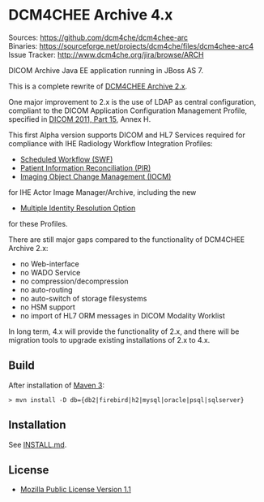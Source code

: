 DCM4CHEE Archive 4.x
====================
Sources: https://github.com/dcm4che/dcm4chee-arc  
Binaries: https://sourceforge.net/projects/dcm4che/files/dcm4chee-arc4  
Issue Tracker: http://www.dcm4che.org/jira/browse/ARCH  

DICOM Archive Java EE application running in JBoss AS 7.

This is a complete rewrite of [DCM4CHEE Archive 2.x](http://www.dcm4che.org/confluence/display/ee2/Home).

One major improvement to 2.x is the use of LDAP as central configuration,
compliant to the DICOM Application Configuration Management Profile,
specified in [DICOM 2011, Part 15][1], Annex H.

[1]: ftp://medical.nema.org/medical/dicom/2011/11_15pu.pdf

This first Alpha version supports DICOM and HL7 Services required for
compliance with IHE Radiology Workflow Integration Profiles:

- [Scheduled Workflow (SWF)][2]
- [Patient Information Reconciliation (PIR)][3]
- [Imaging Object Change Management (IOCM)][4]

for IHE Actor Image Manager/Archive, including the new 

- [Multiple Identity Resolution Option][5]

for these Profiles.

[2]: http://wiki.ihe.net/index.php?title=Scheduled_Workflow
[3]: http://wiki.ihe.net/index.php?title=Patient_Information_Reconciliation
[4]: http://www.ihe.net/Technical_Framework/upload/IHE_RAD_Suppl_IOCM_Rev1-1_TI_2011-05-17.pdf
[5]: http://www.ihe.net/Technical_Framework/upload/IHE_RAD_Suppl_MIMA.pdf

There are still major gaps compared to the functionality of DCM4CHEE Archive 2.x:

- no Web-interface
- no WADO Service
- no compression/decompression
- no auto-routing
- no auto-switch of storage filesystems
- no HSM support
- no import of HL7 ORM messages in DICOM Modality Worklist

In long term, 4.x will provide the functionality of 2.x, and there will
be migration tools to upgrade existing installations of 2.x to 4.x.

Build
-----
After installation of [Maven 3](http://maven.apache.org):

    > mvn install -D db={db2|firebird|h2|mysql|oracle|psql|sqlserver}

Installation
------------
See [INSTALL.md](https://github.com/dcm4che/dcm4chee-arc/blob/master/INSTALL.md).

License
-------
* [Mozilla Public License Version 1.1](http://www.mozilla.org/MPL/1.1/)
